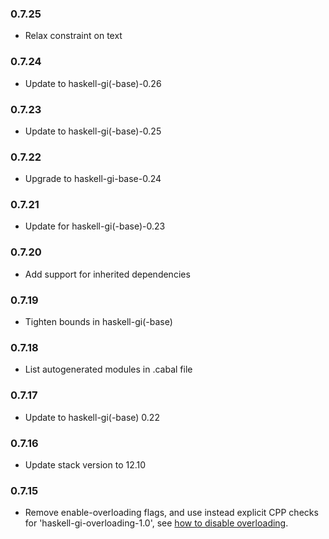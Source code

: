 ### 0.7.25

+ Relax constraint on text

### 0.7.24

+ Update to haskell-gi(-base)-0.26

### 0.7.23

+ Update to haskell-gi(-base)-0.25

### 0.7.22

+ Upgrade to haskell-gi-base-0.24

### 0.7.21

+ Update for haskell-gi(-base)-0.23

### 0.7.20

+ Add support for inherited dependencies

### 0.7.19

+ Tighten bounds in haskell-gi(-base)

### 0.7.18

+ List autogenerated modules in .cabal file

### 0.7.17

+ Update to haskell-gi(-base) 0.22

### 0.7.16

+ Update stack version to 12.10

### 0.7.15

+ Remove enable-overloading flags, and use instead explicit CPP checks for 'haskell-gi-overloading-1.0', see [how to disable overloading](https://github.com/haskell-gi/haskell-gi/wiki/Overloading\#disabling-overloading).

